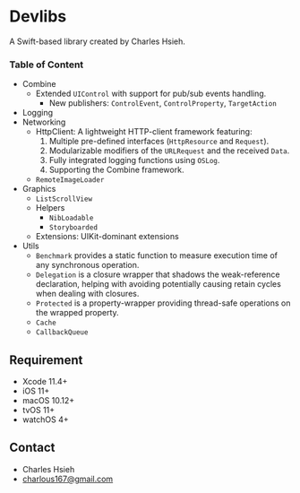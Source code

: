 # Devlibs

A Swift-based library created by Charles Hsieh.

### Table of Content

- Combine
    - Extended `UIControl` with support for pub/sub events handling. 
        - New publishers: `ControlEvent`, `ControlProperty`, `TargetAction`
- Logging
- Networking
    - HttpClient: A lightweight HTTP-client framework featuring:
        1. Multiple pre-defined interfaces (`HttpResource` and `Request`).
        2. Modularizable modifiers of the `URLRequest` and the received `Data`.
        3. Fully integrated logging functions using `OSLog`.
        4. Supporting the Combine framework.
    - `RemoteImageLoader`
- Graphics
    - `ListScrollView`
    - Helpers
        - `NibLoadable`
        - `Storyboarded` 
    - Extensions: UIKit-dominant extensions
- Utils
    - `Benchmark` provides a static function to measure execution time of any synchronous operation.
    - `Delegation` is a closure wrapper that shadows the weak-reference declaration, helping with avoiding potentially causing retain cycles when dealing with closures.
    - `Protected` is a property-wrapper providing thread-safe operations on the wrapped property.
    - `Cache`
    - `CallbackQueue`

## Requirement

- Xcode 11.4+
- iOS 11+
- macOS 10.12+
- tvOS 11+
- watchOS 4+

## Contact

- Charles Hsieh
- charlous167@gmail.com
